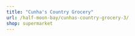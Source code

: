 ```yaml
---
title: "Cunha's Country Grocery"
url: /half-moon-bay/cunhas-country-grocery-3/
shop: supermarket
---
```

